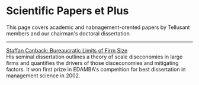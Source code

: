 # Scientific Papers et Plus
This page covers academic and nabnagement-orented papers by Tellusant members and our chairman's doctoral dissertation  

---
[Staffan Canback: Bureaucratic Limits of Firm Size](index.md)  
His seminal dissertation outlines a theory of scale diseconomies in large firms and quantifies the drivers of those disceconomies and mitigating factors. It won first prize in EDAMBA's competition for best dissertation in management science in 2002.
